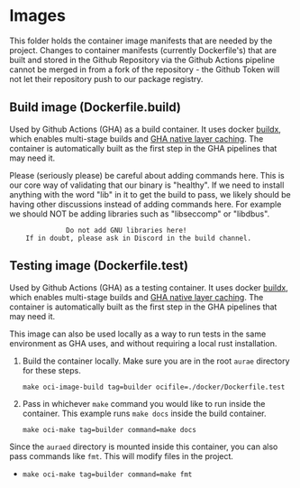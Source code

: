 # Images

This folder holds the container image manifests that are needed by the project. Changes to container manifests (currently Dockerfile's) that are built and stored in the Github Repository via the Github Actions pipeline cannot be merged in from a fork of the repository - the Github Token will not let their repository push to our package registry.

## Build image (Dockerfile.build)

Used by Github Actions (GHA) as a build container. It uses docker [buildx](https://github.com/docker/buildx), which enables multi-stage builds and [GHA native layer caching](https://docs.docker.com/build/cache/backends/gha/). The container is automatically built as the first step in the GHA pipelines that may need it.

Please (seriously please) be careful about adding commands here. This is our core way of validating that our binary is "healthy". If we need to install anything with the word "lib" in it to get the build to pass, we likely should be having other discussions instead of adding commands here. For example we should NOT be adding libraries such as "libseccomp"
or "libdbus".

                  Do not add GNU libraries here!
        If in doubt, please ask in Discord in the build channel.

## Testing image (Dockerfile.test)

Used by Github Actions (GHA) as a testing container. It uses docker [buildx](https://github.com/docker/buildx), which enables multi-stage builds and [GHA native layer caching](https://docs.docker.com/build/cache/backends/gha/). The container is automatically built as the first step in the GHA pipelines that may need it.

This image can also be used locally as a way to run tests in the same environment as GHA uses, and without requiring a local rust installation.

1. Build the container locally. Make sure you are in the root `aurae` directory for these steps.

   `make oci-image-build tag=builder ocifile=./docker/Dockerfile.test`

2. Pass in whichever `make` command you would like to run inside the container. This example runs `make docs` inside the build container.

   `make oci-make tag=builder command=make docs`

Since the `auraed` directory is mounted inside this container, you can also pass commands like `fmt`. This will modify files in the project.

- `make oci-make tag=builder command=make fmt`
